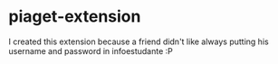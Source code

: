# piaget-extension
I created this extension because a friend didn't like always putting his username and password in infoestudante :P
